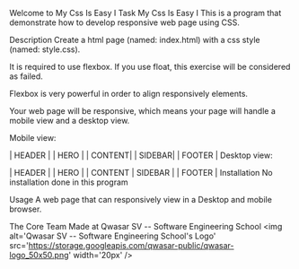 Welcome to My Css Is Easy I
Task
My Css Is Easy I This is a program that demonstrate how to develop responsive web page using CSS.

Description
Create a html page (named: index.html) with a css style (named: style.css).

It is required to use flexbox. If you use float, this exercise will be considered as failed.

Flexbox is very powerful in order to align responsively elements.

Your web page will be responsive, which means your page will handle a mobile view and a desktop view.

Mobile view:

| HEADER |
| HERO |
| CONTENT|
| SIDEBAR|
| FOOTER |
Desktop view:

| HEADER |
| HERO |
| CONTENT | SIDEBAR |
| FOOTER |
Installation
No installation done in this program

Usage
A web page that can responsively view in a Desktop and mobile browser.

The Core Team
Made at Qwasar SV -- Software Engineering School <img alt='Qwasar SV -- Software Engineering School's Logo' src='https://storage.googleapis.com/qwasar-public/qwasar-logo_50x50.png' width='20px' />